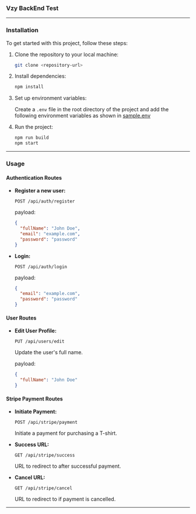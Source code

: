 ### Vzy BackEnd Test

---

### Installation

To get started with this project, follow these steps:

1. Clone the repository to your local machine:

   ```bash
   git clone <repository-url>
   ```

2. Install dependencies:

   ```bash
   npm install
   ```

3. Set up environment variables:

   Create a `.env` file in the root directory of the project and add the following environment variables as shown in [sample.env](./sample.env)


4. Run the project:

   ```bash
   npm run build
   npm start
   ```

---

### Usage

#### Authentication Routes

- **Register a new user:**
  ```http
  POST /api/auth/register
  ```
  payload:
  ```json
  {
    "fullName": "John Doe",
    "email": "example.com",
    "password": "password"
  }
  ```

- **Login:**
  ```http
  POST /api/auth/login
  ```
  payload:
  ```json
  {
    "email": "example.com",
    "password": "password"
  }
  ```

#### User Routes

- **Edit User Profile:**
  ```http
  PUT /api/users/edit
  ```
  Update the user's full name.

  payload:
  ```json
  {
    "fullName": "John Doe"
  }
  ```

#### Stripe Payment Routes

- **Initiate Payment:**
  ```http
  POST /api/stripe/payment
  ```
  Initiate a payment for purchasing a T-shirt.

- **Success URL:**
  ```http
  GET /api/stripe/success
  ```
  URL to redirect to after successful payment.

- **Cancel URL:**
  ```http
  GET /api/stripe/cancel
  ```
  URL to redirect to if payment is cancelled.

---
